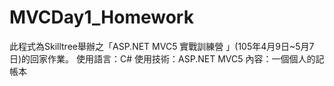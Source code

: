 # MVCDay1_Homework

此程式為Skilltree舉辦之「ASP.NET MVC5 實戰訓練營 」(105年4月9日~5月7日)的回家作業。
使用語言：C#
使用技術：ASP.NET MVC5
內容：一個個人的記帳本
